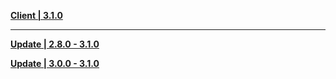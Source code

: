 **[Client | 3.1.0](https://autopatchcnws.yuanshen.com/client_app/download/pc_zip/20220917165328_rVH9t4OWduSD75ye/YuanShen_3.1.0.zip)**

---

**[Update | 2.8.0 - 3.1.0](https://autopatchcnws.yuanshen.com/client_app/update/hk4e_cn/18/game_2.8.0_3.1.0_hdiff_oPrDhBNzkmqt1WnV.zip)**

**[Update | 3.0.0 - 3.1.0](https://autopatchcnws.yuanshen.com/client_app/update/hk4e_cn/18/game_3.0.0_3.1.0_hdiff_3dlivNRan0Dq7ykP.zip)**
